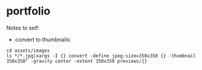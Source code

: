# portfolio


Notes to self:

* convert to thumbnails:


```
cd assets/images
ls */*.jpg|xargs -I {} convert -define jpeg:size=350x350 {} -thumbnail 350x350^ -gravity center -extent 350x350 previews/{}
```
